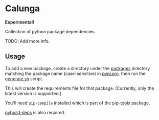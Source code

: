 # Calunga

**Experimental!**

Collection of python package dependencies.

TODO: Add more info.

## Usage

To add a new package, create a directory under the [packages](./packages) directory matching the
package name (case-sensitive) in [pypi.org](https://pypi.org/), then run the
[generate.sh](./generate.sh) script.

This will create the requirements file for that package. (Currently, only the latest version is
supported.)

You'll need `pip-compile` installed which is part of the
[pip-tools](https://pypi.org/project/pip-tools/) package.

[pybuild-deps](https://pypi.org/project/pybuild-deps/) is also required.
